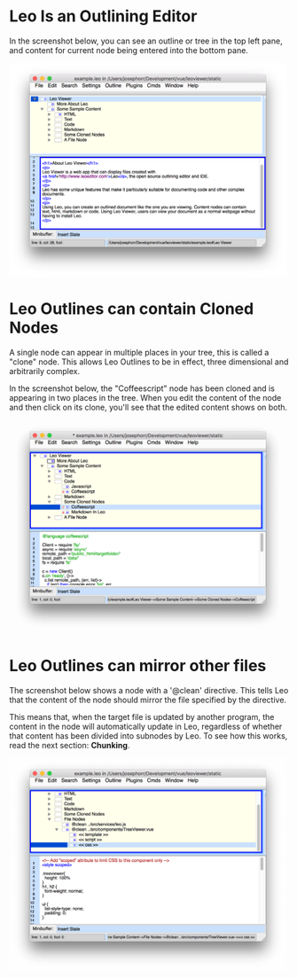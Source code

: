 # Leo Is an Outlining Editor

In the screenshot below, you can see an outline or tree in the top left pane, and content for current node being entered into the bottom pane.

<img width="500" height="385" src="leo1.png" alt="ScreenShot">

# Leo Outlines can contain Cloned Nodes

A single node can appear in multiple places in your tree, this is called a "clone" node. This allows Leo Outlines to be in effect, three dimensional and arbitrarily complex.

In the screenshot below, the "Coffeescript" node has been cloned and is appearing in two places in the tree. When you edit the content of the node and then click on its clone, you'll see that the edited content shows on both.

<img width="500" height="385"  src="leo2.png" alt="ScreenShot">

# Leo Outlines can mirror other files

The screenshot below shows a node with a '@clean' directive. This tells Leo that the content of the node should mirror the file specified by the directive.

This means that, when the target file is updated by another program, the content in the node will automatically update in Leo, regardless of whether that content has been divided into subnodes by Leo. To see how this works, read the next section: <b>Chunking</b>.

<img width="500" src="leo3.png" alt="ScreenShot">
